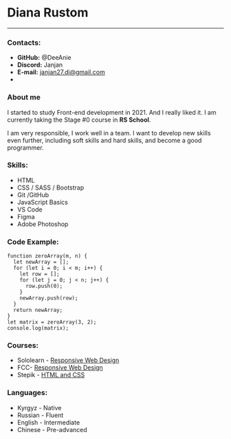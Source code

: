 # Diana Rustom
----------
### Contacts:
- **GitHub:** @DeeAnie
- **Discord:** Janjan
- **E-mail:** janjan27.dj@gmail.com
- 
### About me
I started to study Front-end development in 2021. And I really liked it. I am currently taking the Stage #0 course in **RS School**. 


I am very responsible, I work well in a team. I want to develop new skills even further, including soft skills and hard skills, and become a good programmer.


### Skills:
* HTML
* CSS / SASS / Bootstrap
* Git /GitHub
* JavaScript Basics
* VS Code
* Figma
* Adobe Photoshop

### Code Example:
``` 
function zeroArray(m, n) {
  let newArray = [];
  for (let i = 0; i < m; i++) {
    let row = [];
    for (let j = 0; j < n; j++) {
      row.push(0);
    }
    newArray.push(row);
  }
  return newArray;
}
let matrix = zeroArray(3, 2);
console.log(matrix);
```
### Courses:
* Sololearn - [Responsive Web Design](https://www.sololearn.com/Certificate/1162-20437068/pdf/)
* FCC- [Responsive Web Design](https://freecodecamp.org/certification/janjanka/responsive-web-design)
* Stepik - [HTML and CSS](https://stepik.org/certificate/68245088d3b30995cf498f83c37ce1865bd49b1a.pdf)

### Languages:
* Kyrgyz - Native
* Russian - Fluent
* English - Intermediate
* Chinese - Pre-advanced
